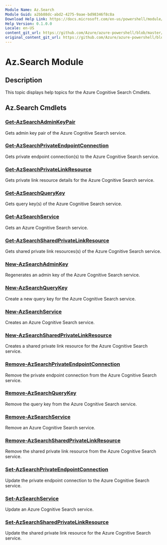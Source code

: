 ```yaml
---
Module Name: Az.Search
Module Guid: a2bb88dc-abd2-4275-9aae-bd98346f8c8a
Download Help Link: https://docs.microsoft.com/en-us/powershell/module/az.search
Help Version: 0.1.0.0
Locale: en-US
content_git_url: https://github.com/Azure/azure-powershell/blob/master/src/Search/Search/help/Az.Search.md
original_content_git_url: https://github.com/Azure/azure-powershell/blob/master/src/Search/Search/help/Az.Search.md
---
```


# Az.Search Module
## Description
This topic displays help topics for the Azure Cognitive Search Cmdlets.

## Az.Search Cmdlets
### [Get-AzSearchAdminKeyPair](Get-AzSearchAdminKeyPair.md)
Gets admin key pair of the Azure Cognitive Search service.

### [Get-AzSearchPrivateEndpointConnection](Get-AzSearchPrivateEndpointConnection.md)
Gets private endpoint connection(s) to the Azure Cognitive Search service.

### [Get-AzSearchPrivateLinkResource](Get-AzSearchPrivateLinkResource.md)
Gets private link resource details for the Azure Cognitive Search service.

### [Get-AzSearchQueryKey](Get-AzSearchQueryKey.md)
Gets query key(s) of the Azure Cognitive Search service.

### [Get-AzSearchService](Get-AzSearchService.md)
Gets an Azure Cognitive Search service.

### [Get-AzSearchSharedPrivateLinkResource](Get-AzSearchSharedPrivateLinkResource.md)
Gets shared private link resources(s) of the Azure Cognitive Search service.

### [New-AzSearchAdminKey](New-AzSearchAdminKey.md)
Regenerates an admin key of the Azure Cognitive Search service.

### [New-AzSearchQueryKey](New-AzSearchQueryKey.md)
Create a new query key for the Azure Cognitive Search service.

### [New-AzSearchService](New-AzSearchService.md)
Creates an Azure Cognitive Search service.

### [New-AzSearchSharedPrivateLinkResource](New-AzSearchSharedPrivateLinkResource.md)
Creates a shared private link resource for the Azure Cognitive Search service.

### [Remove-AzSearchPrivateEndpointConnection](Remove-AzSearchPrivateEndpointConnection.md)
Remove the private endpoint connection from the Azure Cognitive Search service.

### [Remove-AzSearchQueryKey](Remove-AzSearchQueryKey.md)
Remove the query key from the Azure Cognitive Search service.

### [Remove-AzSearchService](Remove-AzSearchService.md)
Remove an Azure Cognitive Search service.

### [Remove-AzSearchSharedPrivateLinkResource](Remove-AzSearchSharedPrivateLinkResource.md)
Remove the shared private link resource from the Azure Cognitive Search service.

### [Set-AzSearchPrivateEndpointConnection](Set-AzSearchPrivateEndpointConnection.md)
Update the private endpoint connection to the Azure Cognitive Search service.

### [Set-AzSearchService](Set-AzSearchService.md)
Update an Azure Cognitive Search service.

### [Set-AzSearchSharedPrivateLinkResource](Set-AzSearchSharedPrivateLinkResource.md)
Update the shared private link resource for the Azure Cognitive Search service.

